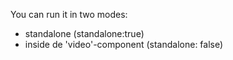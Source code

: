 You can run it in two modes:
- standalone (standalone:true)
- inside de 'video'-component (standalone: false)
